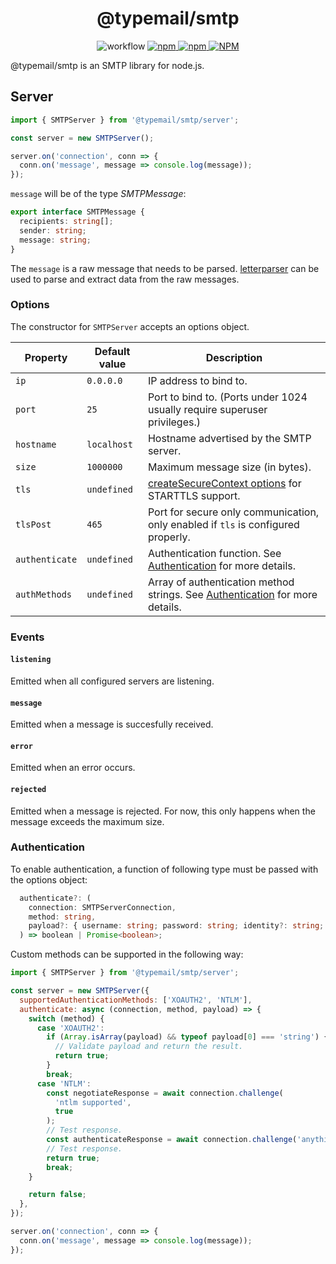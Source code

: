 <h1 align="center">
@typemail/smtp
</h1>

<p align="center">
<img alt="workflow" src="https://img.shields.io/github/actions/workflow/status/typemail/smtp/tests.yml?branch=main">
<a href="https://npmjs.com/package/@typemail/smtp">
<img alt="npm" src="https://img.shields.io/npm/v/@typemail/smtp">
<img alt="npm" src="https://img.shields.io/npm/dw/@typemail/smtp">
<img alt="NPM" src="https://img.shields.io/npm/l/@typemail/smtp">
</a>
</p>

@typemail/smtp is an SMTP library for node.js.

## Server

```js
import { SMTPServer } from '@typemail/smtp/server';

const server = new SMTPServer();

server.on('connection', conn => {
  conn.on('message', message => console.log(message));
});
```

`message` will be of the type _SMTPMessage_:

```ts
export interface SMTPMessage {
  recipients: string[];
  sender: string;
  message: string;
}
```

The `message` is a raw message that needs to be parsed. [letterparser](https://github.com/mat-sz/letterparser) can be used to parse and extract data from the raw messages.

### Options

The constructor for `SMTPServer` accepts an options object.

| Property       | Default value | Description                                                                                                              |
| -------------- | ------------- | ------------------------------------------------------------------------------------------------------------------------ |
| `ip`           | `0.0.0.0`     | IP address to bind to.                                                                                                   |
| `port`         | `25`          | Port to bind to. (Ports under 1024 usually require superuser privileges.)                                                |
| `hostname`     | `localhost`   | Hostname advertised by the SMTP server.                                                                                  |
| `size`         | `1000000`     | Maximum message size (in bytes).                                                                                         |
| `tls`          | `undefined`   | [createSecureContext options](https://nodejs.org/api/tls.html#tls_tls_createsecurecontext_options) for STARTTLS support. |
| `tlsPost`      | `465`         | Port for secure only communication, only enabled if `tls` is configured properly.                                        |
| `authenticate` | `undefined`   | Authentication function. See [Authentication](#Authentication) for more details.                                         |
| `authMethods`  | `undefined`   | Array of authentication method strings. See [Authentication](#Authentication) for more details.                          |

### Events

#### `listening`

Emitted when all configured servers are listening.

#### `message`

Emitted when a message is succesfully received.

#### `error`

Emitted when an error occurs.

#### `rejected`

Emitted when a message is rejected. For now, this only happens when the message exceeds the maximum size.

### Authentication

To enable authentication, a function of following type must be passed with the options object:

```ts
  authenticate?: (
    connection: SMTPServerConnection,
    method: string,
    payload?: { username: string; password: string; identity?: string; } | string[]
  ) => boolean | Promise<boolean>;
```

Custom methods can be supported in the following way:

```js
import { SMTPServer } from '@typemail/smtp/server';

const server = new SMTPServer({
  supportedAuthenticationMethods: ['XOAUTH2', 'NTLM'],
  authenticate: async (connection, method, payload) => {
    switch (method) {
      case 'XOAUTH2':
        if (Array.isArray(payload) && typeof payload[0] === 'string') {
          // Validate payload and return the result.
          return true;
        }
        break;
      case 'NTLM':
        const negotiateResponse = await connection.challenge(
          'ntlm supported',
          true
        );
        // Test response.
        const authenticateResponse = await connection.challenge('anything');
        // Test response.
        return true;
        break;
    }

    return false;
  },
});

server.on('connection', conn => {
  conn.on('message', message => console.log(message));
});
```
